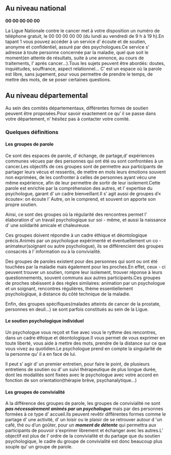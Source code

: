 
## Au niveau national

**00 00 00 00 00**

La Ligue Nationale contre le cancer met à votre disposition un numéro de téléphone gratuit,
le 00 00 00 00 00 (du lundi au vendredi de 9 h à 19 h).En tapant 1 vous pouvez accéder à un service d’ écoute et de soutien,
anonyme et confidentiel,
assuré par des psychologues.Ce service s’ adresse à toute personne concernée par la maladie,
quel que soit le moment(en attente de résultats, suite à une annonce, au cours de traitements, l’ après cancer…).Tous les sujets peuvent être abordés: doutes,
inquiétudes,
souffrance,
aspect relationnel… C’ est un espace où la parole est libre,
sans jugement,
pour vous permettre de prendre le temps,
de mettre des mots,
de se poser certaines questions.

## Au niveau départemental

Au sein des comités départementaux,
différentes formes de soutien peuvent être proposées.Pour savoir exactement ce qu’ il se passe dans votre département,
n’ hésitez pas à contacter votre comité.

### Quelques définitions

#### Les groupes de parole

Ce sont des espaces de parole, d’ échange, de partage,d’ expériences communes vécues par des personnes qui ont été ou sont confrontées à un cancer.Les objectifs de ces groupes sont de permettre aux participants de partager leurs vécus et ressentis, de mettre en mots leurs émotions souvent non exprimées, de les confronter à celles de personnes ayant vécu une même expérience, afin de leur permettre de sortir de leur isolement.Cette parole est enrichie par la compréhension des autres, et l’ expertise du psychologue, garant d’ un cadre bienveillant.Il s’ agit aussi de groupes d’« écoute»: on écoute l’ Autre, on le comprend, et souvent on apporte son propre soutien.

Ainsi, ce sont des groupes où la régularité des rencontres permet l’ élaboration d’ un travail psychologique sur soi - même, et aussi la naissance d’ une solidarité amicale et chaleureuse.

Ces groupes doivent répondre à un cadre éthique et déontologique précis.Animés par un psychologue expérimenté et éventuellement un co - animateur(soignant ou autre psychologue),
ils se différencient des groupes consacrés à l’ information ou à la convivialité.

Des groupes de paroles existent pour des personnes qui sont ou ont été touchées par la maladie mais également pour les proches.En effet, ceux - ci peuvent trouver un soutien, rompre leur isolement, trouver réponse à leurs questionnements, souvent communs aux autres participants.Ces groupes de proches obéissent à des règles similaires: animation par un psychologue et un soignant, rencontres régulières, thème essentiellement psychologique, à distance du côté technique de la maladie.

Enfin, des groupes spécifiques(malades atteints de cancer de la prostate, personnes en deuil...) se sont parfois constitués au sein de la Ligue.

#### Le soutien psychologique individuel

 Un psychologue vous reçoit et fixe avec vous le rythme des rencontres, dans un cadre éthique et déontologique.Il vous permet de vous exprimer en toute liberté, vous aide à mettre des mots,
prendre de la distance sur ce que vous vivez au quotidien.Le psychologue prend en compte la singularité de la personne qu’ il a en face de lui.

Il peut s’ agir d’ un premier entretien,
pour faire le point,
de plusieurs entretiens de soutien ou d’ un suivi thérapeutique de plus longue durée,
dont les modalités sont fixées avec le psychologue avec votre accord en fonction de son orientation(thérapie brève, psychanalytique…)

#### Les groupes de convivialité

A la différence des groupes de parole,
les groupes de convivialité ne sont ***pas nécessairement animés par un psychologue*** mais par des personnes formées à ce type d’ accueil.Ils peuvent revêtir différentes formes comme le partage d’ une activité, d’ un loisir ou le plaisir de se retrouver autour d 'un café, thé ou d’un goûter, pour un ***moment de détente*** qui permettra aux participants de pouvoir s'exprimer librement et échanger avec les autres.L’ objectif est plus de l’ ordre de la convivialité et du partage que du soutien psychologique, le cadre du groupe de convivialité est donc beaucoup plus souple qu’ un groupe de parole.
